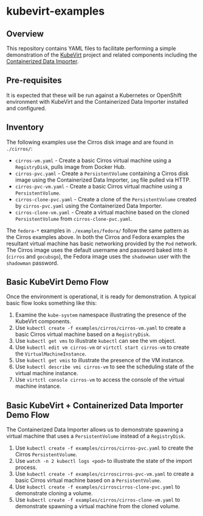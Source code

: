 kubevirt-examples
=================

Overview
--------

This repository contains YAML files to facilitate performing a simple
demonstration of the [KubeVirt](http://kubevirt.io/) project and related
components including the [Containerized Data Importer][1].

Pre-requisites
--------------

It is expected that these will be run against a Kubernetes or OpenShift
environment with KubeVirt and the Containerized Data Importer installed and
configured.

Inventory
---------

The following examples use the Cirros disk image and are found in
`./cirros/`:

* `cirros-vm.yaml` - Create a basic Cirros virtual machine using a
  `RegistryDisk`, pulls image from Docker Hub.
* `cirros-pvc.yaml` - Create a `PersistentVolume` containing a Cirros disk image
  using the Containerized Data Importer, `img` file pulled via HTTP.
* `cirros-pvc-vm.yaml` - Create a basic Cirros virtual machine using a
  `PersistentVolume`.
* `cirros-clone-pvc.yaml` - Create a clone of the `PersistentVolume` created by
  `cirros-pvc.yaml` using the Containerized Data Importer.
* `cirros-clone-vm.yaml` - Create a virtual machine based on the cloned
  `PersistentVolume` from `cirros-clone-pvc.yaml`.

The `fedora-*` examples in `./examples/fedora/` follow the same pattern as the
Cirros examples above. In both the Cirros and Fedora examples the resultant
virtual machine has basic networking provided by the `Pod` network. The Cirros
image uses the default username and password baked into it (`cirros` and
`gocubsgo`), the Fedora image uses the `shadowman` user with the `shadowman`
password.

Basic KubeVirt Demo Flow
------------------------

Once the environment is operational, it is ready for demonstration. A typical
basic flow looks something like this:

1. Examine the `kube-system` namespace illustrating the presence of the KubeVirt
   components.
2. Use `kubectl create -f examples/cirros/cirros-vm.yaml` to create a basic
   Cirros virtual machine based on a `RegistryDisk`.
3. Use `kubectl get vms` to illustrate `kubectl` can see the vm object.
4. Use `kubectl edit vm cirros-vm` or `virtctl start cirros-vm` to create the
   `VirtualMachineInstance`.
5. Use `kubectl get vmis` to illustrate the presence of the VM instance.
6. Use `kubectl describe vmi cirros-vm` to see the scheduling state of the
   virtual machine instance.
7. Use `virtctl console cirros-vm` to access the console of the virtual machine
   instance.

Basic KubeVirt + Containerized Data Importer Demo Flow
------------------------------------------------------

The Containerized Data Importer allows us to demonstrate spawning a virtual
machine that uses a `PersistentVolume` instead of a `RegistryDisk`.

1. Use `kubectl create -f examples/cirros/cirros-pvc.yaml` to create the Cirros
   `PersistentVolume`.
2. Use `watch -n 2 kubectl logs <pod>` to illustrate the state of the import
   process.
3. Use `kubectl create -f examples/cirroscirros-pvc-vm.yaml` to create a basic
   Cirros virtual machine based on a `PersistentVolume`.
4. Use `kubectl create -f examples/cirroscirros-clone-pvc.yaml` to demonstrate
   cloning a volume.
5. Use `kubectl create -f examples/cirros/cirros-clone-vm.yaml` to demonstrate
   spawning a virtual machine from the cloned volume.

[1]: http://github.com/kubevirt/containerized-data-importer
